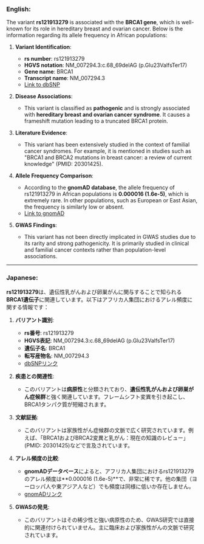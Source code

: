 ### English:
The variant **rs121913279** is associated with the **BRCA1 gene**, which is well-known for its role in hereditary breast and ovarian cancer. Below is the information regarding its allele frequency in African populations:

1. **Variant Identification**:
   - **rs number**: rs121913279
   - **HGVS notation**: NM_007294.3:c.68_69delAG (p.Glu23ValfsTer17)
   - **Gene name**: BRCA1
   - **Transcript name**: NM_007294.3  
   - [Link to dbSNP](https://www.ncbi.nlm.nih.gov/snp/rs121913279)

2. **Disease Associations**:
   - This variant is classified as **pathogenic** and is strongly associated with **hereditary breast and ovarian cancer syndrome**. It causes a frameshift mutation leading to a truncated BRCA1 protein.

3. **Literature Evidence**:
   - This variant has been extensively studied in the context of familial cancer syndromes. For example, it is mentioned in studies such as "BRCA1 and BRCA2 mutations in breast cancer: a review of current knowledge" (PMID: 20301425).

4. **Allele Frequency Comparison**:
   - According to the **gnomAD database**, the allele frequency of rs121913279 in African populations is **0.000016 (1.6e-5)**, which is extremely rare. In other populations, such as European or East Asian, the frequency is similarly low or absent.  
   - [Link to gnomAD](https://gnomad.broadinstitute.org/variant/chr17-43044295-AG-A)

5. **GWAS Findings**:
   - This variant has not been directly implicated in GWAS studies due to its rarity and strong pathogenicity. It is primarily studied in clinical and familial cancer contexts rather than population-level associations.

---

### Japanese:
**rs121913279**は、遺伝性乳がんおよび卵巣がんに関与することで知られる**BRCA1遺伝子**に関連しています。以下はアフリカ人集団におけるアレル頻度に関する情報です：

1. **バリアント識別**:
   - **rs番号**: rs121913279
   - **HGVS表記**: NM_007294.3:c.68_69delAG (p.Glu23ValfsTer17)
   - **遺伝子名**: BRCA1
   - **転写産物名**: NM_007294.3  
   - [dbSNPリンク](https://www.ncbi.nlm.nih.gov/snp/rs121913279)

2. **疾患との関連性**:
   - このバリアントは**病原性**と分類されており、**遺伝性乳がんおよび卵巣がん症候群**と強く関連しています。フレームシフト変異を引き起こし、BRCA1タンパク質が短縮されます。

3. **文献証拠**:
   - このバリアントは家族性がん症候群の文脈で広く研究されています。例えば、「BRCA1およびBRCA2変異と乳がん：現在の知識のレビュー」(PMID: 20301425)などで言及されています。

4. **アレル頻度の比較**:
   - **gnomADデータベース**によると、アフリカ人集団におけるrs121913279のアレル頻度は**0.000016 (1.6e-5)**で、非常に稀です。他の集団（ヨーロッパ人や東アジア人など）でも頻度は同様に低いか存在しません。  
   - [gnomADリンク](https://gnomad.broadinstitute.org/variant/chr17-43044295-AG-A)

5. **GWASの発見**:
   - このバリアントはその稀少性と強い病原性のため、GWAS研究では直接的に関連付けられていません。主に臨床および家族性がんの文脈で研究されています。

